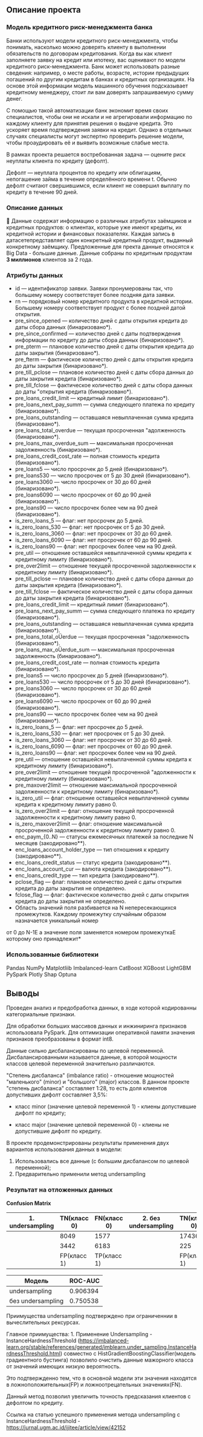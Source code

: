 ## Описание проекта
### Модель кредитного риск-менеджмента банка
Банки используют модели кредитного риск-менеджмента, чтобы понимать, насколько можно доверять клиенту в выполнении обязательств по договорам кредитования. Когда вы как клиент заполняете заявку на кредит или ипотеку,
вас оценивают по модели кредитного риск-менеджмента. Банк может использовать разные сведения: например, о месте работы, возрасте, истории предыдущих погашений по другим кредитам в банках и кредитных
организациях. На основе этой информации модель машинного обучения подсказывает кредитному менеджеру, стоит ли вам доверять запрашиваемую сумму денег.

С помощью такой автоматизации банк экономит время своих специалистов, чтобы они не искали и не агрегировали информацию по каждому клиенту для принятия решения о выдаче кредита. Это ускоряет время подтверждения
заявки на кредит. Однако в отдельных случаях специалисты могут экспертно проверить решение модели, чтобы проаудировать её и выявить возможные слабые места.

В рамках проекта решается востребованная задача — оцените риск неуплаты клиента по кредиту (дефолт).

Дефолт — неуплата процентов по кредиту или облигациям, непогашение займа в течение определённого времени t. Обычно дефолт считают свершившимся, если клиент не совершил выплату по кредиту в течение 90 дней.

### Описание данных

Данные содержат информацию о различных атрибутах заёмщиков и кредитных продуктов: о клиентах, которые уже имеют кредиты, их кредитной истории и финансовых показателях. Каждая запись в датасетепредставляет один
конкретный кредитный продукт, выданный конкретному заёмщику. Предложенные для пректа данные относятся к Big Data - большие данные. Данные собраны по кредитным продуктам **3 миллионов** клиентов за 2 года. 

### Атрибуты данных
* id — идентификатор заявки. Заявки пронумерованы так, что большему номеру соответствует более поздняя дата заявки.
* rn — порядковый номер кредитного продукта в кредитной истории. Большему номеру соответствует продукт с более поздней датой открытия.
* pre_since_opened — количество дней с даты открытия кредита до даты сбора данных (бинаризовано*).
* pre_since_confirmed — количество дней с даты подтверждения информации по кредиту до даты сбора данных (бинаризовано*).
* pre_pterm — плановое количество дней с даты открытия кредита до даты закрытия (бинаризовано*).
* pre_fterm — фактическое количество дней с даты открытия кредита до даты закрытия (бинаризовано*).
* pre_till_pclose	— плановое количество дней с даты сбора данных до даты закрытия кредита (бинаризовано*).
* pre_till_fclose	— фактическое количество дней с даты сбора данных до даты "открытия кредита (бинаризовано*).
* pre_loans_credit_limit	 — кредитный лимит (бинаризовано*).
* pre_loans_next_pay_summ — сумма следующего платежа по кредиту (бинаризовано*).
* pre_loans_outstanding — оставшаяся невыплаченная сумма кредита (бинаризовано*).
* pre_loans_total_overdue — текущая просроченная "адолженность (бинаризовано*).
* pre_loans_max_overdue_sum — максимальная просроченная задолженность (бинаризовано*).
* pre_loans_credit_cost_rate — полная стоимость кредита (бинаризовано*).
* pre_loans5 — число просрочек до 5 дней (бинаризовано*).
* pre_loans530 — число просрочек от 5 до 30 дней (бинаризовано*).
* pre_loans3060 — число просрочек от 30 до 60 дней (бинаризовано*).
* pre_loans6090 — число просрочек от 60 до 90 дней (бинаризовано*).
* pre_loans90 — число просрочек более чем на 90 дней (бинаризовано*).
* is_zero_loans_5 — флаг: нет просрочек до 5 дней.
* is_zero_loans_530 — флаг: нет просрочек от 5 до 30 дней.
* is_zero_loans_3060 — флаг: нет просрочек от 30 до 60 дней.
* is_zero_loans_6090 — флаг: нет просрочек от 60 до 90 дней.
* is_zero_loans90 — флаг: нет просрочек более чем на 90 дней.
* pre_util — отношение оставшейся невыплаченной суммы кредита к кредитному лимиту (бинаризовано*).
* pre_over2limit	— отношение текущей просроченной задолженности к кредитному лимиту (бинаризовано*).
* pre_till_pclose	— плановое количество дней с даты сбора данных до даты закрытия кредита (бинаризовано*).
* pre_till_fclose	— фактическое количество дней с даты сбора данных до даты закрытия кредита (бинаризовано*).
* pre_loans_credit_limit	 — кредитный лимит (бинаризовано*).
* pre_loans_next_pay_summ — сумма следующего платежа по кредиту (бинаризовано*).
* pre_loans_outstanding — оставшаяся невыплаченная сумма кредита (бинаризовано*).
* pre_loans_total_oÜerdue — текущая просроченная "задолженность (бинаризовано*).
* pre_loans_max_oÜerdue_sum — максимальная просроченная задолженность (бинаризовано*).
* pre_loans_credit_cost_rate — полная стоимость кредита (бинаризовано*).
* pre_loans5 — число просрочек до 5 дней (бинаризовано*).
* pre_loans530 — число просрочек от 5 до 30 дней (бинаризовано*).
* pre_loans3060 — число просрочек от 30 до 60 дней (бинаризовано*).
* pre_loans6090 — число просрочек от 60 до 90 дней (бинаризовано*).
* pre_loans90 — число просрочек более чем на 90 дней (бинаризовано*).
* is_zero_loans_5 — флаг: нет просрочек до 5 дней.
* is_zero_loans_530 — флаг: нет просрочек от 5 до 30 дней.
* is_zero_loans_3060 — флаг: нет просрочек от 30 до 60 дней.
* is_zero_loans_6090 — флаг: нет просрочек от 60 до 90 дней.
* is_zero_loans90 — флаг: нет просрочек более чем на 90 дней.
* pre_util — отношение оставшейся невыплаченной суммы кредита к кредитному лимиту (бинаризовано*).
* pre_over2limit	— отношение текущей просроченной "адолженности к кредитному лимиту (бинаризовано*).
* pre_maxover2limit — отношение максимальной просроченной задолженности к кредитному лимиту (бинаризовано*).
* is_zero_util — флаг: отношение оставшейся невыплаченной суммы кредита к кредитному лимиту равно 0.
* is_zero_over2limit — флаг: отношение текущей просроченной задолженности к кредитному лимиту равно 0.
* is_zero_maxover2limit — флаг: отношение максимальной просроченной задолженности к кредитному лимиту равно 0.
* enc_paym_{0..N} — статусы ежемесячных платежей за последние N месяцев (закодировано**).
* enc_loans_account_holder_type — тип отношения к кредиту (закодировано**).
* enc_loans_credit_status — статус кредита (закодировано**).
* enc_loans_account_cur — валюта кредита (закодировано**).
* enc_loans_credit_type — тип кредита (закодировано**).
* pclose_flag — флаг: плановое количество дней с даты открытия кредита до даты закрытия не определено.
* fclose_flag — флаг: фактическое количество дней с даты открытия кредита до даты закрытия не определено.
* Область значений поля разбивается на N непересекающихся промежутков. Каждому промежутку случайным образом назначается уникальный номер

от 0 до N-1E а значение поля заменяется номером промежуткаE которому оно принадлежит*

### Использованные библиотеки
Pandas NumPy Matplotliib Imbalanced-learn CatBoost XGBoost  LightGBM PySpark Plotly Shap Optuna

## Выводы

Проведен анализ и предобработка данных, в ходе которой кодированны категориальные признаки.

Для обработки больших массивов данных и инжиниринга признаков использовала PySpark. Для оптимизации оперативной памяти значения признаков преобразованы в формат int8.

Данные сильно дисбалансированы по целевой переменной. Дисбалансированными называется данные, в которой мощности классов целевой переменной значительно различаются. 

"Степень дисбаланса" (imbalance ratio) - отношение мощностей "маленького" (minor) и "большого" (major) классов.
В данном проекте "степень дисбаланса" составляет  1:28, то есть доля клиентов допустивших дифолт составляет 3,5%:

- класс minor (значение целевой переменной 1) - клиены допустившие дифолт по кредиту;

- класс major (значение целевой переменной 0) - клиены не допустившие дифолт по кредиту.

В проекте продемонстрированы результаты применения двух вариантов использования  данных в модели:
1. Использовались все данные (с большим дисбалансом по целевой переменной);
2. Предварительно применили метод undersampling
  
### Результат на отложенных данных

**Confusion Matrix**

|1. undersampling|TN(класс 0)|FN(класс 0)|2. без undersampling|TN(класс 0)|FN(класс 0)|
|---|---|---|---|---|---|
|   |8049|1577|   |174365|66010|
|   |3442|6183|   |225  |9400 |
|   |FP(класс 1)|TP(класс 1)|   |FP(класс 1)|TP(класс 1)|

| Модель  | ROC-AUC  |
|---|---|
| undersampling  | 0.906394 |
| без undersampling  | 0.750538  | 

Приимущества undersampling подтверждено при ограниченнии в вычеслительных рексурсах. 

Главное приимущества: 1. Применение Undersampling - InstanceHardnessThreshold (https://imbalanced-learn.org/stable/references/generated/imblearn.under_sampling.InstanceHardnessThreshold.html)
совместно с HistGradientBoostingClassifier(модель градиентного бустинга) позволило очистить данные мажорного класса от значений имеющих низкую вероятность. 

Это подтвержденно тем, что в основной модели эти значения находятся в ложноположительных(FP) и ложноотрецательных значениях(FN). 

Данный метод позволил увеличить точность предсказания клиентов с дефолтом по кредиту. 

Ссылка на статью успешного применения метода undersampling с InstanceHardnessThreshold - https://jurnal.ugm.ac.id/ijitee/article/view/42152








